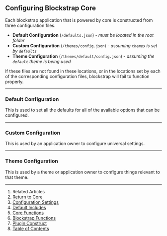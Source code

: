 ## Configuring Blockstrap Core

Each blockstrap application that is powered by core is constructed from three configuration files.

* __Default Configuration__ (`/defaults.json`) - _must be located in the root folder_
* __Custom Configuration__ (`/themes/config.json`) - _assuming `themes` is set by `defaults`_
* __Theme Configuration__ (`/themes/default/config.json`) - _assuming the `default` theme is being used_

If these files are not found in these locations, or in the locations set by each of the corresponding configuration files, blockstrap will fail to function properly.

-------------------------
### Default Configuration

This is used to set all the defaults for all of the available options that can be configured.

-------------------------
### Custom Configuration

This is used by an application owner to configure universal settings.

-------------------------
### Theme Configuration

This is used by a theme or application owner to configure things relevant to that theme.


---

1. Related Articles
2. [Return to Core](../../core/)
2. [Configuration Settings](../configuration/)
3. [Default Includes](../defaults/)
4. [Core Functions](../core-functions/)
5. [Blockstrap Functions](../blockstrap-functions/)
6. [Plugin Construct](../construct/)
7. [Table of Contents](../../../)
